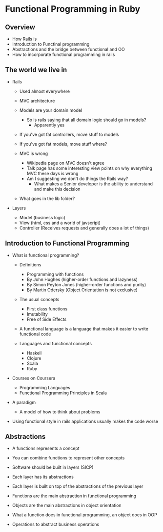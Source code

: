 # Functional Programming in Ruby

## Overview

- How Rails is
- Introduction to Functinal programming
- Abstractions and the bridge between functional and OO
- How to incorporate functional programming in rails

## The world we live in

- Rails
  - Used almost everywhere
  - MVC architecture
  - Models are your domain model
    - So is rails saying that all domain logic should go in models?
      - Apparently yes
  - If you've got fat controllers, move stuff to models
  - If you've got fat models, move stuff where?

  - MVC is wrong
    - Wikipedia page on MVC doesn't agree
    - Talk page has some interesting view points on why everything MVC these
      days is wrong
    - Am I suggesting we don't do things the Rails way?
      - What makes a Senior developer is the ability to understand and make
        this decision

  - What goes in the lib folder?

- Layers
  - Model (business logic)
  - View (html, css and a world of javscript)
  - Controller (Receives requests and generally does a lot of things)

## Introduction to Functional Programming

- What is functional programming?
  - Definitions
    - Programming with functions
    - By John Hughes (higher-order functions and lazyness)
    - By Simon Peyton Jones (higher-order functions and purity)
    - By Martin Odersky (Object Orientation is not exclusive)

  - The usual concepts
    - First class functions
    - Imutability
    - Free of Side Effects

  - A functional language is a language that makes it easier to write functional code

  - Languages and functional concepts
    - Haskell
    - Clojure
    - Scala
    - Ruby

- Courses on Coursera
  - Programming Languages
  - Functional Programming Principles in Scala

- A paradigm
  - A model of how to think about problems

- Using functional style in rails applications usually makes the code worse

## Abstractions

- A functions represents a concept
- You can combine functions to represent other concepts

- Software should be built in layers (SICP)
- Each layer has its abstractions
- Each layer is built on top of the abstractions of the previous layer
- Functions are the main abstraction in functional programming
- Objects are the main abstractions in object orientation
- What a function does in functional programming, an object does in OOP

- Operations to abstract business operations
